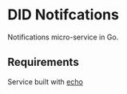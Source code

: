# DID Notifcations

Notifications micro-service in Go.

## Requirements

Service built with [echo](https://echo.labstack.com/)
